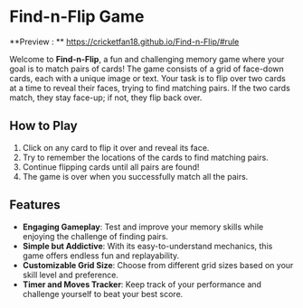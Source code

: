 # Find-n-Flip Game

**Preview : ** https://cricketfan18.github.io/Find-n-Flip/#rule

Welcome to **Find-n-Flip**, a fun and challenging memory game where your goal is to match pairs of cards! The game consists of a grid of face-down cards, each with a unique image or text. Your task is to flip over two cards at a time to reveal their faces, trying to find matching pairs. If the two cards match, they stay face-up; if not, they flip back over.

## How to Play
1. Click on any card to flip it over and reveal its face.
2. Try to remember the locations of the cards to find matching pairs.
3. Continue flipping cards until all pairs are found!
4. The game is over when you successfully match all the pairs.

## Features
- **Engaging Gameplay**: Test and improve your memory skills while enjoying the challenge of finding pairs.
- **Simple but Addictive**: With its easy-to-understand mechanics, this game offers endless fun and replayability.
- **Customizable Grid Size**: Choose from different grid sizes based on your skill level and preference.
- **Timer and Moves Tracker**: Keep track of your performance and challenge yourself to beat your best score.
